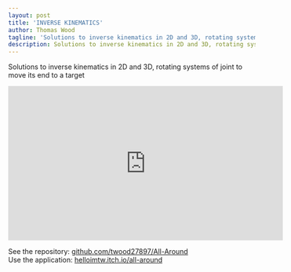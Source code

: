 ```yaml
---
layout: post
title: 'INVERSE KINEMATICS'
author: Thomas Wood
tagline: 'Solutions to inverse kinematics in 2D and 3D, rotating systems of joint to move its end to a target'
description: Solutions to inverse kinematics in 2D and 3D, rotating systems of joint to move its end to a target
---
```


Solutions to inverse kinematics in 2D and 3D, rotating systems of joint to move its end to a target

<iframe width="560" height="315" src="https://www.youtube.com/embed/egplX0ltRlY" frameborder="0" allow="accelerometer; autoplay; encrypted-media; gyroscope; picture-in-picture" allowfullscreen></iframe><br/>

See the repository: [github.com/twood27897/All-Around](https://github.com/twood27897/All-Around)<br/>
Use the application: [helloimtw.itch.io/all-around](https://helloimtw.itch.io/all-around)<br/>
